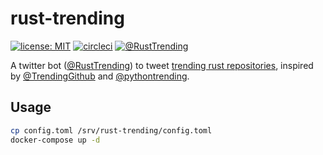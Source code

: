 # rust-trending

[![license: MIT](https://badgen.net/badge/license/MIT/blue)](LICENSE)
[![circleci](https://badgen.net/circleci/github/pbzweihander/rust-trending)](https://circleci.com/gh/pbzweihander/rust-trending)
[![@RustTrending](https://badgen.net/badge//twitter?icon=twitter)](https://twitter.com/RustTrending)

A twitter bot ([@RustTrending](https://twitter.com/RustTrending)) to tweet [trending rust repositories](https://github.com/trending/rust), inspired by [@TrendingGithub](https://twitter.com/TrendingGithub) and [@pythontrending](https://twitter.com/pythontrending).

## Usage

```bash
cp config.toml /srv/rust-trending/config.toml
docker-compose up -d
```
